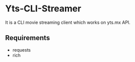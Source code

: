 # Yts-CLI-Streamer
It is a CLI movie streaming client which works on yts.mx API.

## Requirements
- requests
- rich

